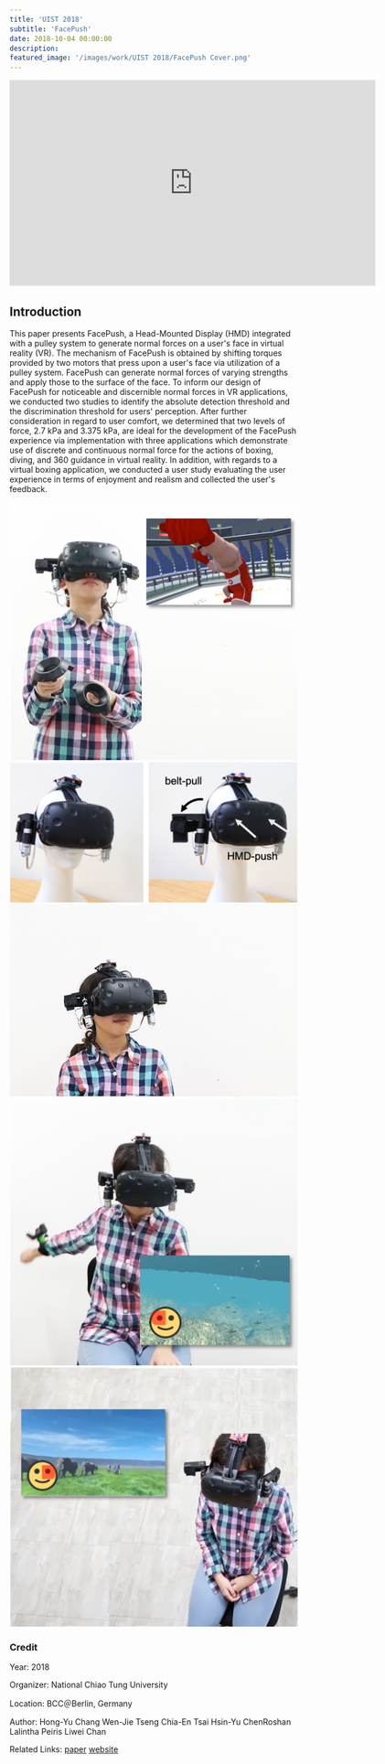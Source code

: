 ```yaml
---
title: 'UIST 2018'
subtitle: 'FacePush'
date: 2018-10-04 00:00:00
description: 
featured_image: '/images/work/UIST 2018/FacePush Cover.png'
---
```

<iframe src="https://player.vimeo.com/video/320442816" width="640" height="360" frameborder="0" webkitallowfullscreen mozallowfullscreen allowfullscreen></iframe>

## Introduction

This paper presents FacePush, a Head-Mounted Display (HMD) integrated with a pulley system to generate normal forces on a user's face in virtual reality (VR). The mechanism of FacePush is obtained by shifting torques provided by two motors that press upon a user's face via utilization of a pulley system. FacePush can generate normal forces of varying strengths and apply those to the surface of the face. To inform our design of FacePush for noticeable and discernible normal forces in VR applications, we conducted two studies to identify the absolute detection threshold and the discrimination threshold for users' perception. After further consideration in regard to user comfort, we determined that two levels of force, 2.7 kPa and 3.375 kPa, are ideal for the development of the FacePush experience via implementation with three applications which demonstrate use of discrete and continuous normal force for the actions of boxing, diving, and 360 guidance in virtual reality. In addition, with regards to a virtual boxing application, we conducted a user study evaluating the user experience in terms of enjoyment and realism and collected the user's feedback. 


<div class="gallery" data-columns="2">
	<img src="/images/work/UIST 2018/FacePush 1.png">
        <img src="/images/work/UIST 2018/FacePush 2.png">
        <img src="/images/work/UIST 2018/FacePush 3.png">
        <img src="/images/work/UIST 2018/FacePush 4.png">
        <img src="/images/work/UIST 2018/FacePush 5.png">
</div>


### Credit

Year: 2018

Organizer: National Chiao Tung University

Location: BCC＠Berlin, Germany

Author: Hong-Yu Chang Wen-Jie Tseng Chia-En Tsai Hsin-Yu ChenRoshan Lalintha Peiris Liwei Chan

Related Links: [paper](https://dl.acm.org/citation.cfm?id=3242588)  [website](https://uist.acm.org/uist2018/)

